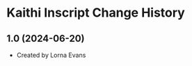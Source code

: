 Kaithi Inscript Change History
====================

1.0 (2024-06-20)
----------------
* Created by Lorna Evans
